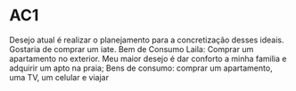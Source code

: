 # AC1

Desejo atual é realizar o planejamento para a concretização desses ideais.
Gostaria de comprar um iate.
Bem de Consumo Laila: Comprar um apartamento no exterior.
Meu maior desejo é dar conforto a minha familia e adquirir um apto na praia;
Bens de consumo: comprar um apartamento, uma TV, um celular e viajar


